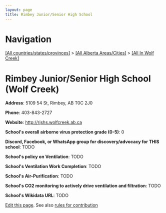 ```yaml
---
layout: page
title: Rimbey Junior/Senior High School
---
```

# Navigation

[[All countries/states/provinces]](../../..) > [[All Alberta Areas/Cities]](../..) > [[All In Wolf Creek]](..)

# Rimbey Junior/Senior High School (Wolf Creek)

**Address**: 5109 54 St, Rimbey, AB T0C 2J0

**Phone**: 403-843-2727

**Website**: <http://rjshs.wolfcreek.ab.ca>

**School's overall airborne virus protection grade (0-5)**: 0

**Discord, Facebook, or WhatsApp group for discovery/advocacy for THIS school**: TODO

**School's policy on Ventilation**: TODO

**School's Ventilation Work Completion**: TODO

**School's Air-Purification**: TODO

**School's CO2 monitoring to actively drive ventilation and filtration**: TODO

**School's Wikidata URL**: TODO


[Edit this page](https://github.com/ventilate-schools/AB/edit/main/./Wolf_Creek/Rimbey_Junior_Senior_High_School.md). See also [rules for contribution](../../../contribution-rules/)